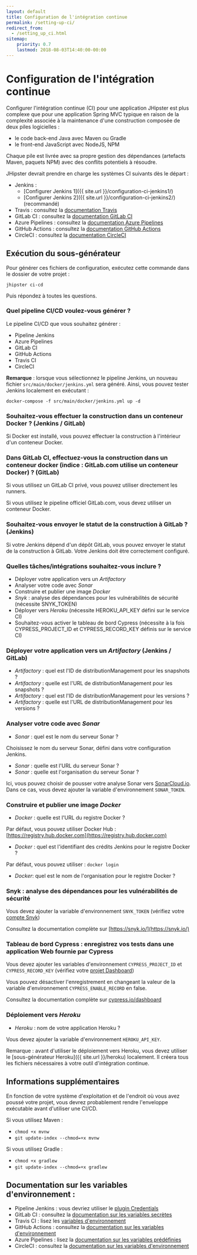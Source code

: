 ```yaml
---
layout: default
title: Configuration de l'intégration continue
permalink: /setting-up-ci/
redirect_from:
  - /setting_up_ci.html
sitemap:
    priority: 0.7
    lastmod: 2018-08-03T14:40:00-00:00
---
```



# <i class="fa fa-stethoscope"></i> Configuration de l'intégration continue

Configurer l'intégration continue (CI) pour une application JHipster est plus complexe que pour une application Spring MVC typique en raison de la complexité associée à la maintenance d'une construction composée de deux piles logicielles :

- le code back-end Java avec Maven ou Gradle
- le front-end JavaScript avec NodeJS, NPM

Chaque pile est livrée avec sa propre gestion des dépendances (artefacts Maven, paquets NPM) avec des conflits potentiels à résoudre.

JHipster devrait prendre en charge les systèmes CI suivants dès le départ :

- Jenkins :
    - [Configurer Jenkins 1]({{ site.url }}/configuration-ci-jenkins1/)
    - [Configurer Jenkins 2]({{ site.url }}/configuration-ci-jenkins2/) (recommandé)
- Travis : consultez la [documentation Travis](https://docs.travis-ci.com/user/getting-started/)
- GitLab CI : consultez la [documentation GitLab CI](https://about.gitlab.com/gitlab-ci/)
- Azure Pipelines : consultez la [documentation Azure Pipelines](https://docs.microsoft.com/fr-fr/azure/devops/pipelines/?view=vsts)
- GitHub Actions : consultez la [documentation GitHub Actions](https://github.com/features/actions)
- CircleCI : consultez la [documentation CircleCI](https://circleci.com/docs/)

## Exécution du sous-générateur

Pour générer ces fichiers de configuration, exécutez cette commande dans le dossier de votre projet :

`jhipster ci-cd`

Puis répondez à toutes les questions.

### Quel pipeline CI/CD voulez-vous générer ?

Le pipeline CI/CD que vous souhaitez générer :

- Pipeline Jenkins
- Azure Pipelines
- GitLab CI
- GitHub Actions
- Travis CI
- CircleCI

**Remarque** : lorsque vous sélectionnez le pipeline Jenkins, un nouveau fichier `src/main/docker/jenkins.yml` sera généré.
Ainsi, vous pouvez tester Jenkins localement en exécutant :

```
docker-compose -f src/main/docker/jenkins.yml up -d
```

### Souhaitez-vous effectuer la construction dans un conteneur Docker ? (Jenkins / GitLab)

Si Docker est installé, vous pouvez effectuer la construction à l'intérieur d'un conteneur Docker.

### Dans GitLab CI, effectuez-vous la construction dans un conteneur docker (indice : GitLab.com utilise un conteneur Docker) ? (GitLab)

Si vous utilisez un GitLab CI privé, vous pouvez utiliser directement les runners.

Si vous utilisez le pipeline officiel GitLab.com, vous devez utiliser un conteneur Docker.

### Souhaitez-vous envoyer le statut de la construction à GitLab ? (Jenkins)

Si votre Jenkins dépend d'un dépôt GitLab, vous pouvez envoyer le statut de la construction à GitLab. Votre Jenkins doit être correctement configuré.

### Quelles tâches/intégrations souhaitez-vous inclure ?

- Déployer votre application vers un *Artifactory*
- Analyser votre code avec *Sonar*
- Construire et publier une image *Docker*
- *Snyk* : analyse des dépendances pour les vulnérabilités de sécurité (nécessite SNYK_TOKEN)
- Déployer vers *Heroku* (nécessite HEROKU_API_KEY défini sur le service CI)
- Souhaitez-vous activer le tableau de bord Cypress (nécessite à la fois CYPRESS_PROJECT_ID et CYPRESS_RECORD_KEY définis sur le service CI)

### Déployer votre application vers un *Artifactory* (Jenkins / GitLab)

- *Artifactory* : quel est l'ID de distributionManagement pour les snapshots ?
- *Artifactory* : quelle est l'URL de distributionManagement pour les snapshots ?
- *Artifactory* : quel est l'ID de distributionManagement pour les versions ?
- *Artifactory* : quelle est l'URL de distributionManagement pour les versions ?

### Analyser votre code avec *Sonar*

- *Sonar* : quel est le nom du serveur Sonar ?

Choisissez le nom du serveur Sonar, défini dans votre configuration Jenkins.

- *Sonar* : quelle est l'URL du serveur Sonar ?
- *Sonar* : quelle est l'organisation du serveur Sonar ?

Ici, vous pouvez choisir de pousser votre analyse Sonar vers [SonarCloud.io](https://sonarcloud.io).
Dans ce cas, vous devez ajouter la variable d'environnement `SONAR_TOKEN`.

### Construire et publier une image *Docker*

- *Docker* : quelle est l'URL du registre Docker ?

Par défaut, vous pouvez utiliser Docker Hub : [https://registry.hub.docker.com](https://registry.hub.docker.com)

- *Docker* : quel est l'identifiant des crédits Jenkins pour le registre Docker ?

Par défaut, vous pouvez utiliser : `docker login`
- *Docker*: quel est le nom de l'organisation pour le registre Docker ?

### Snyk : analyse des dépendances pour les vulnérabilités de sécurité

Vous devez ajouter la variable d'environnement `SNYK_TOKEN` (vérifiez votre [compte Snyk](https://app.snyk.io/account))

Consultez la documentation complète sur [https://snyk.io/](https://snyk.io/)

### Tableau de bord Cypress : enregistrez vos tests dans une application Web fournie par Cypress

Vous devez ajouter les variables d'environnement `CYPRESS_PROJECT_ID` et `CYPRESS_RECORD_KEY` (vérifiez votre [projet Dashboard](https://dashboard.cypress.io/))

Vous pouvez désactiver l'enregistrement en changeant la valeur de la variable d'environnement `CYPRESS_ENABLE_RECORD` en false.

Consultez la documentation complète sur [cypress.io/dashboard](https://www.cypress.io/dashboard/)

### Déploiement vers *Heroku*

- *Heroku* : nom de votre application Heroku ?

Vous devez ajouter la variable d'environnement `HEROKU_API_KEY`.

Remarque : avant d'utiliser le déploiement vers Heroku, vous devez utiliser le [sous-générateur Heroku]({{ site.url }}/heroku) localement.
Il créera tous les fichiers nécessaires à votre outil d'intégration continue.

## Informations supplémentaires

En fonction de votre système d'exploitation et de l'endroit où vous avez poussé votre projet, vous devrez probablement rendre l'enveloppe exécutable avant d'utiliser une CI/CD.

Si vous utilisez Maven :

- `chmod +x mvnw`
- `git update-index --chmod=+x mvnw`

Si vous utilisez Gradle :

- `chmod +x gradlew`
- `git update-index --chmod=+x gradlew`

## Documentation sur les variables d'environnement :

- Pipeline Jenkins : vous devriez utiliser le [plugin Credentials](https://wiki.jenkins-ci.org/display/JENKINS/Credentials+Plugin)
- GitLab CI : consultez la [documentation sur les variables secrètes](https://docs.gitlab.com/ce/ci/variables/#secret-variables)
- Travis CI : lisez les [variables d'environnement](https://docs.travis-ci.com/user/environment-variables/)
- GitHub Actions : consultez la [documentation sur les variables d'environnement](https://help.github.com/en/actions/configuring-and-managing-workflows/using-environment-variables)
- Azure Pipelines : lisez la [documentation sur les variables prédéfinies](https://docs.microsoft.com/en-us/azure/devops/pipelines/build/variables?view=azure-devops&tabs=yaml)
- CircleCI : consultez la [documentation sur les variables d'environnement](https://circleci.com/docs/2.0/env-vars/#built-in-environment-variables)